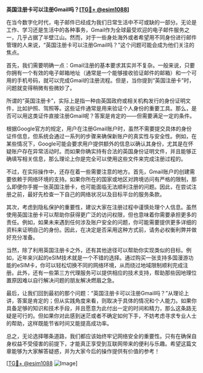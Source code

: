 **英国注册卡可以注册Gmail吗？[[TG💪+ @esim1088](https://t.me/s/esim1088)]**

在当今数字化时代，电子邮件已经成为我们日常生活中不可或缺的一部分。无论是工作、学习还是生活中的各种事务，Gmail作为全球最受欢迎的电子邮件服务之一，几乎占据了半壁江山。然而，对于一些身处海外或者希望用不同身份进行邮件管理的人来说，“英国注册卡可以注册Gmail吗？”这个问题可能会成为他们关注的焦点。

首先，我们需要明确一点：Gmail注册的基本要求其实并不复杂。一般来说，只要你拥有一个有效的电子邮箱地址（通常是一个能够接收验证邮件的邮箱）和一个可用的手机号码，就可以完成Gmail的注册流程。但是，当你提到“英国注册卡”时，问题就变得稍微有些微妙了。

所谓的“英国注册卡”，实际上是指一种由英国政府或相关机构发行的身份证明文件，比如护照、驾照等。这些证件通常是用来验证个人身份的重要工具。那么，是否可以用这类证件直接注册Gmail呢？答案是肯定的——但需要满足一定的条件。

根据Google官方的规定，用户在注册Gmail账户时，虽然不需要提交具体的身份证件信息，但系统会通过一系列的步骤来确保新账户的真实性与安全性。例如，在某些情况下，Google可能会要求用户提供额外的信息以确认其身份，尤其是在怀疑账户存在异常活动时。而如果你确实持有合法的英国身份证明文件，并且能够正确填写相关信息，那么理论上你是完全可以使用这些文件来完成注册过程的。

不过，在实际操作中，还存在着一些需要注意的地方。首先，Gmail账户的创建需要依赖于网络环境的支持。如果你所在的国家或地区对跨境访问有严格的限制，那么即便你手握一张英国注册卡，也可能面临无法顺利注册的问题。因此，在尝试注册之前，最好先检查一下自己的网络状况以及目标平台的服务条款。

其次，考虑到隐私保护的重要性，建议大家在注册过程中谨慎处理个人信息。虽然使用英国注册卡可以帮助你获得更广泛的访问权限，但也意味着你需要承担更多的责任。例如，如果未来遇到任何涉及账户安全的问题，你可能需要提供更多详细的资料来证明自己的身份。因此，在决定是否采用这种方式前，请务必权衡利弊并做好充分准备。

当然，除了利用英国注册卡之外，还有其他途径可以帮助你实现类似的目标。例如，近年来兴起的eSIM技术就是一个不错的选择。通过购买一张支持多国漫游功能的eSIM卡，你可以轻松切换不同的网络环境，从而绕过地域限制顺利完成注册。此外，还有一些第三方代理服务可以提供相应的技术支持，帮助那些因地理位置原因难以自行解决问题的朋友解决燃眉之急。

最后，让我们回到最初的那个问题：“英国注册卡可以注册Gmail吗？”从理论上讲，答案是肯定的；但从实践角度来看，则取决于具体的情况和个人能力。如果你具备足够的知识和技术手段，并且愿意为此付出一定的时间和精力，那么这条路无疑是可行的。但如果你对此感到迷茫或者不确定如何下手，不妨考虑寻求专业人士的帮助，这样既能节省时间又能提高成功率。

总之，无论选择哪条道路，我们都应该始终牢记网络安全的重要性。只有在确保自身权益不受侵害的前提下，才能真正享受到互联网带来的便利与乐趣。希望这篇文章能够为大家解答疑惑，并为大家今后的操作提供有价值的参考！

[[TG💪+ @esim1088](https://t.me/s/esim1088) ![Image](https://i.postimg.cc/4NQfJmqS/Snipaste-2025-05-13-00-14-12.png)]